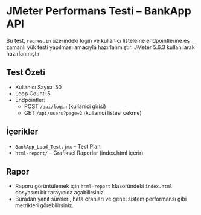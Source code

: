 # JMeter Performans Testi – BankApp API

Bu test, `reqres.in` üzerindeki login ve kullanıcı listeleme endpointlerine eş zamanlı yük testi yapılması amacıyla hazırlanmıştır.
JMeter 5.6.3 kullanılarak hazırlanmıştır
## Test Özeti

- Kullanıcı Sayısı: 50
- Loop Count: 5
- Endpointler:
  - POST `/api/login` (kullanici girisi)
  - GET `/api/users?page=2` (kullanici listesi cekme)

## İçerikler

- `BankApp_Load_Test.jmx` – Test Planı
- `html-report/` – Grafiksel Raporlar (index.html içerir)

## Rapor

- Raporu görüntülemek için `html-report` klasöründeki `index.html` dosyasını bir tarayıcıda açabilirsiniz.  
- Buradan yanıt süreleri, hata oranları ve genel sistem performansı gibi metrikleri görebilirsiniz.



